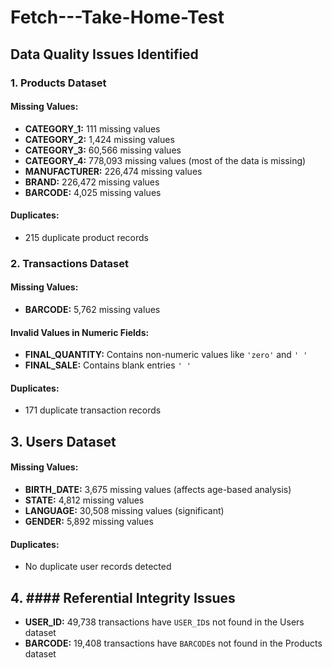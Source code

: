 # Fetch---Take-Home-Test

## Data Quality Issues Identified

### 1. Products Dataset
#### Missing Values:
- **CATEGORY_1:** 111 missing values  
- **CATEGORY_2:** 1,424 missing values  
- **CATEGORY_3:** 60,566 missing values  
- **CATEGORY_4:** 778,093 missing values (most of the data is missing)  
- **MANUFACTURER:** 226,474 missing values  
- **BRAND:** 226,472 missing values  
- **BARCODE:** 4,025 missing values  

#### Duplicates:
- 215 duplicate product records  


### 2. Transactions Dataset
#### Missing Values:
- **BARCODE:** 5,762 missing values  

#### Invalid Values in Numeric Fields:
- **FINAL_QUANTITY:** Contains non-numeric values like `'zero'` and `' '`  
- **FINAL_SALE:** Contains blank entries `' '` 

#### Duplicates:
- 171 duplicate transaction records


## 3. Users Dataset
#### Missing Values:
- **BIRTH_DATE:** 3,675 missing values (affects age-based analysis)  
- **STATE:** 4,812 missing values  
- **LANGUAGE:** 30,508 missing values (significant)  
- **GENDER:** 5,892 missing values  

#### Duplicates:
- No duplicate user records detected


## 4. #### Referential Integrity Issues
- **USER_ID:** 49,738 transactions have `USER_ID`s not found in the Users dataset  
- **BARCODE:** 19,408 transactions have `BARCODE`s not found in the Products dataset  
